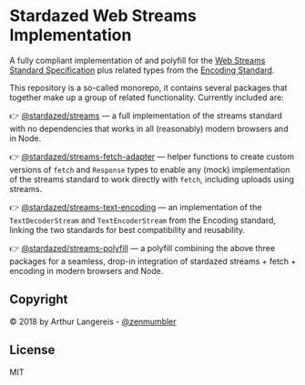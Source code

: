 Stardazed Web Streams Implementation
====================================
A fully compliant implementation of and polyfill for the
[Web Streams Standard Specification](https://streams.spec.whatwg.org) plus related types
from the [Encoding Standard](https://encoding.spec.whatwg.org).

This repository is a so-called monorepo, it contains several packages that
together make up a group of related functionality. Currently included are:

👉 [@stardazed/streams](https://www.npmjs.com/package/@stardazed/streams) —
a full implementation of the streams standard with no dependencies that works
in all (reasonably) modern browsers and in Node.

👉 [@stardazed/streams-fetch-adapter](https://www.npmjs.com/package/@stardazed/streams-fetch-adapter) —
helper functions to create custom versions of `fetch` and `Response` types
to enable any (mock) implementation of the streams standard to work directly
with `fetch`, including uploads using streams.

👉 [@stardazed/streams-text-encoding](https://www.npmjs.com/package/@stardazed/streams-text-encoding) —
an implementation of the `TextDecoderStream` and `TextEncoderStream` from the
Encoding standard, linking the two standards for best compatibility and reusability.

👉 [@stardazed/streams-polyfill](https://www.npmjs.com/package/@stardazed/streams-polyfill) —
a polyfill combining the above three packages for a seamless, drop-in integration
of stardazed streams + fetch + encoding in modern browsers and Node.

Copyright
---------
© 2018 by Arthur Langereis - [@zenmumbler](https://twitter.com/zenmumbler)

License
-------
MIT
